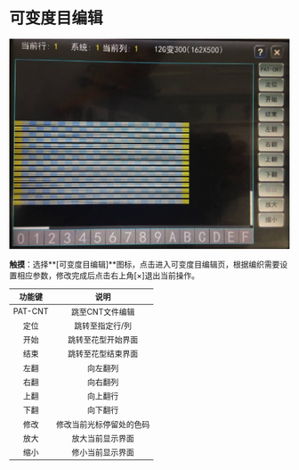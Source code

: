 # 可变度目编辑

![](https://raw.githubusercontent.com/HQwangyun/HQ-image/master/%E5%8F%AF%E5%8F%98%E5%BA%A6%E7%9B%AE%E7%BC%96%E8%BE%91.png)

**触摸**：选择**\[可变度目编辑\]**图标，点击进入可变度目编辑页，根据编织需要设置相应参数，修改完成后点击右上角\[×\]退出当前操作。

| 功能键 | 说明 |
| :---: | :---: |
| PAT-CNT | 跳至CNT文件编辑 |
| 定位 | 跳转至指定行/列 |
| 开始 | 跳转至花型开始界面 |
| 结束 | 跳转至花型结束界面 |
| 左翻 | 向左翻列 |
| 右翻 | 向右翻列 |
| 上翻 | 向上翻行 |
| 下翻 | 向下翻行 |
| 修改 | 修改当前光标停留处的色码 |
| 放大 | 放大当前显示界面 |
| 缩小 | 修小当前显示界面 |




